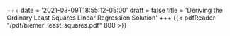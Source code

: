 +++
date = '2021-03-09T18:55:12-05:00'
draft = false
title = 'Deriving the Ordinary Least Squares Linear Regression Solution'
+++
{{< pdfReader "/pdf/biemer_least_squares.pdf" 800 >}}
